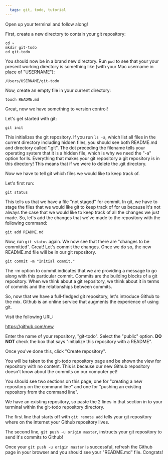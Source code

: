 ```yaml
---
  tags: git, todo, tutorial
---
```


Open up your terminal and follow along!

First, create a new directory to contain your git repository:

```
cd ~
mkdir git-todo
cd git-todo
```

You should now be in a brand new directory. Run `pwd` to see that your
your present working directory is something like (with your Mac username
in place of "USERNAME"):

`/Users/USERNAME/git-todo`

Now, create an empty file in your current directory:

```
touch README.md
```

Great, now we have something to version control! 

Let's get started with git:

```
git init
```

This initializes the git repository. If you run `ls -a`, which list all
files in the current directory including hidden files, you should see
both README.md and directory called ".git". The dot preceding the
filename tells your operating system that it is a hidden file, which is
why we need the "-a" option for ls. Everything that makes your git
repository a git repository is in this directory! This means that if we
were to delete the .git directory.

Now we have to tell git which files we would like to keep track of.

Let's first run:

```
git status
```

This tells us that we have a file "not staged" for commit. In git, we
have to stage the files that we would like git to keep track of for us
because it's not always the case that we would like to keep track of all
the changes we just made. So, let's add the changes that we've made to
the repository with the following command:

```
git add README.md
```

Now, run `git status` again. We now see that there are "changes to be
committed". Great! Let's commit the changes. Once we do so, the new
README.md file will be in our git repository.

```
git commit -m "Initial commit."
```

The -m option to commit indicates that we are providing a message to go
along with this particular commit. Commits are the building blocks of a
git repository. When we think about a git repository, we think about it
in terms of commits and the relationships between commits.

So, now that we have a full-fledged git repository, let's introduce
Github to the mix. Github is an online service that augments the
experience of using git. 

Visit the following URL:

https://github.com/new

Enter the name of your repository, "git-todo". Select the "public"
option. **DO NOT** check the box that says "initialize this repository with a README".

Once you've done this, click "Create repository".

You will be taken to the git-todo repository page and be shown the view
for repository with no content. This is because our new Github
repository doesn't know about the commits on our computer yet!

You should see two sections on this page, one for "creating a new
repository on the command line" and one for "pushing an existing repository
from the command line".

We have an existing repository, so paste the 2 lines in that section in
to your terminal within the git-todo repository directory.

The first line that starts off with `git remote add` tells your git
repository where on the internet your Github repository lives.

The second line, `git push -u origin master`, instructs your git
repository to send it's commits to Github!

Once your `git push -u origin master` is successful, refresh the Github
page in your browser and you should see your "README.md" file. Congrats!
